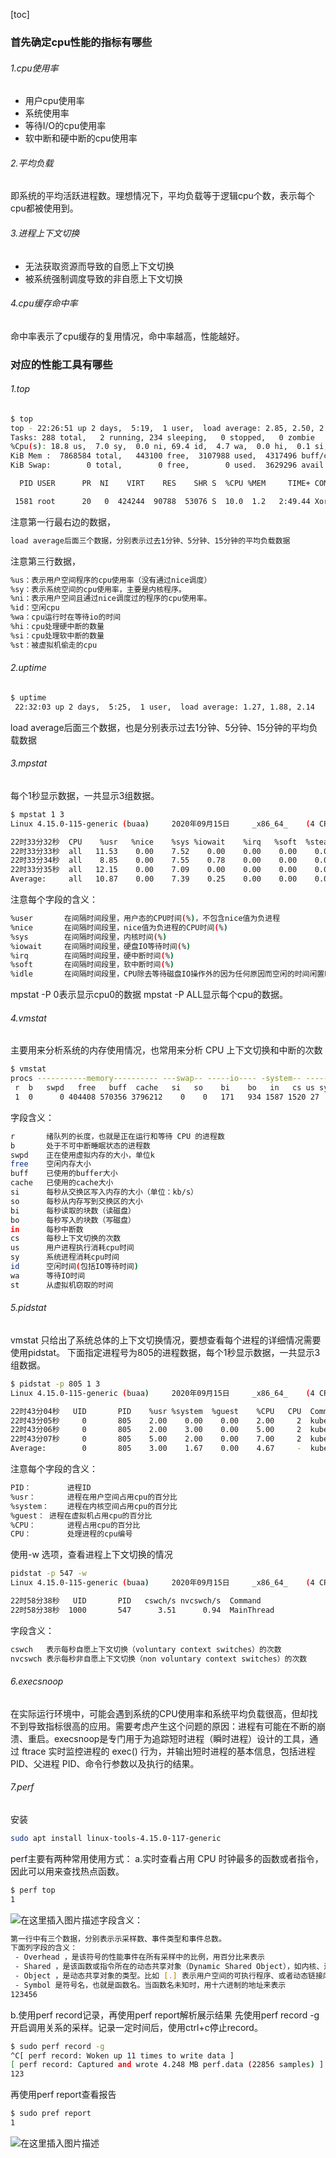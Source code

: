 [toc]

### 首先确定cpu性能的指标有哪些

###### 1.cpu使用率

- 用户cpu使用率
- 系统使用率
- 等待I/O的cpu使用率
- 软中断和硬中断的cpu使用率

###### 2.平均负载

即系统的平均活跃进程数。理想情况下，平均负载等于逻辑cpu个数，表示每个cpu都被使用到。

###### 3.进程上下文切换

- 无法获取资源而导致的自愿上下文切换
- 被系统强制调度导致的非自愿上下文切换

###### 4.cpu缓存命中率

命中率表示了cpu缓存的复用情况，命中率越高，性能越好。

### 对应的性能工具有哪些

###### 1.top

```bash
$ top
top - 22:26:51 up 2 days,  5:19,  1 user,  load average: 2.85, 2.50, 2.34
Tasks: 288 total,   2 running, 234 sleeping,   0 stopped,   0 zombie
%Cpu(s): 18.8 us,  7.0 sy,  0.0 ni, 69.4 id,  4.7 wa,  0.0 hi,  0.1 si,  0.0 st
KiB Mem :  7868584 total,   443100 free,  3107988 used,  4317496 buff/cache
KiB Swap:        0 total,        0 free,        0 used.  3629296 avail Mem 

  PID USER      PR  NI    VIRT    RES    SHR S  %CPU %MEM     TIME+ COMMAND

 1581 root      20   0  424244  90788  53076 S  10.0  1.2   2:49.44 Xorg
```

注意第一行最右边的数据，

```bash
load average后面三个数据，分别表示过去1分钟、5分钟、15分钟的平均负载数据
```

注意第三行数据，

```bash
%us：表示用户空间程序的cpu使用率（没有通过nice调度）
%sy：表示系统空间的cpu使用率，主要是内核程序。
%ni：表示用户空间且通过nice调度过的程序的cpu使用率。
%id：空闲cpu
%wa：cpu运行时在等待io的时间
%hi：cpu处理硬中断的数量
%si：cpu处理软中断的数量
%st：被虚拟机偷走的cpu
```

###### 2.uptime

```bash
$ uptime
 22:32:03 up 2 days,  5:25,  1 user,  load average: 1.27, 1.88, 2.14
```

load average后面三个数据，也是分别表示过去1分钟、5分钟、15分钟的平均负载数据

###### 3.mpstat

每个1秒显示数据，一共显示3组数据。

```bash
$ mpstat 1 3
Linux 4.15.0-115-generic (buaa) 	2020年09月15日 	_x86_64_	(4 CPU)

22时33分32秒  CPU    %usr   %nice    %sys %iowait    %irq   %soft  %steal  %guest  %gnice   %idle
22时33分33秒  all   11.53    0.00    7.52    0.00    0.00    0.00    0.00    0.00    0.00   80.95
22时33分34秒  all    8.85    0.00    7.55    0.78    0.00    0.00    0.00    0.00    0.00   82.81
22时33分35秒  all   12.15    0.00    7.09    0.00    0.00    0.00    0.00    0.00    0.00   80.76
Average:     all   10.87    0.00    7.39    0.25    0.00    0.00    0.00    0.00    0.00   81.49
```

注意每个字段的含义：

```bash
%user		在间隔时间段里，用户态的CPU时间(%)，不包含nice值为负进程
%nice		在间隔时间段里，nice值为负进程的CPU时间(%)
%sys		在间隔时间段里，内核时间(%)
%iowait		在间隔时间段里，硬盘IO等待时间(%)
%irq		在间隔时间段里，硬中断时间(%)
%soft		在间隔时间段里，软中断时间(%)
%idle		在间隔时间段里，CPU除去等待磁盘IO操作外的因为任何原因而空闲的时间闲置时间(%)
```

mpstat -P 0表示显示cpu0的数据
mpstat -P ALL显示每个cpu的数据。

###### 4.vmstat

主要用来分析系统的内存使用情况，也常用来分析 CPU 上下文切换和中断的次数

```bash
$ vmstat
procs -----------memory---------- ---swap-- -----io---- -system-- ------cpu-----
 r  b   swpd   free   buff  cache   si   so    bi    bo   in   cs us sy id wa st
 1  0      0 404408 570356 3796212    0    0   171   934 1587 1520 27  8 59  7  0
```

字段含义：

```bash
r		绪队列的长度，也就是正在运行和等待 CPU 的进程数
b		处于不可中断睡眠状态的进程数
swpd	正在使用虚拟内存的大小，单位k
free	空闲内存大小
buff	已使用的buffer大小
cache	已使用的cache大小
si		每秒从交换区写入内存的大小（单位：kb/s）
so		每秒从内存写到交换区的大小
bi		每秒读取的块数（读磁盘）
bo		每秒写入的块数（写磁盘）
in		每秒中断数
cs		每秒上下文切换的次数
us		用户进程执行消耗cpu时间
sy		系统进程消耗cpu时间
id		空闲时间(包括IO等待时间)
wa		等待IO时间
st		从虚拟机窃取的时间
```

###### 5.pidstat

vmstat 只给出了系统总体的上下文切换情况，要想查看每个进程的详细情况需要使用pidstat。
下面指定进程号为805的进程数据，每个1秒显示数据，一共显示3组数据。

```bash
$ pidstat -p 805 1 3
Linux 4.15.0-115-generic (buaa) 	2020年09月15日 	_x86_64_	(4 CPU)

22时43分04秒   UID       PID    %usr %system  %guest    %CPU   CPU  Command
22时43分05秒     0       805    2.00    0.00    0.00    2.00     2  kubelet
22时43分06秒     0       805    2.00    3.00    0.00    5.00     2  kubelet
22时43分07秒     0       805    5.00    2.00    0.00    7.00     2  kubelet
Average:        0       805    3.00    1.67    0.00    4.67     -  kubelet
```

注意每个字段的含义：

```bash
PID：		进程ID
%usr：		进程在用户空间占用cpu的百分比
%system：	进程在内核空间占用cpu的百分比
%guest：	进程在虚拟机占用cpu的百分比
%CPU：		进程占用cpu的百分比
CPU：		处理进程的cpu编号
```

使用-w 选项，查看进程上下文切换的情况

```bash
pidstat -p 547 -w
Linux 4.15.0-115-generic (buaa) 	2020年09月15日 	_x86_64_	(4 CPU)

22时58分38秒   UID       PID   cswch/s nvcswch/s  Command
22时58分38秒  1000       547      3.51      0.94  MainThread
```

字段含义：

```bash
cswch	表示每秒自愿上下文切换（voluntary context switches）的次数
nvcswch	表示每秒非自愿上下文切换（non voluntary context switches）的次数
```

###### 6.execsnoop

在实际运行环境中，可能会遇到系统的CPU使用率和系统平均负载很高，但却找不到导致指标很高的应用。需要考虑产生这个问题的原因：进程有可能在不断的崩溃、重启。execsnoop是专门用于为追踪短时进程（瞬时进程）设计的工具，通过 ftrace 实时监控进程的 exec() 行为，并输出短时进程的基本信息，包括进程 PID、父进程 PID、命令行参数以及执行的结果。

###### 7.perf

安装

```bash
sudo apt install linux-tools-4.15.0-117-generic
```

perf主要有两种常用使用方式：
a.实时查看占用 CPU 时钟最多的函数或者指令，因此可以用来查找热点函数。

```bash
$ perf top
1
```

![在这里插入图片描述](https://img-blog.csdnimg.cn/2020091622012956.png#pic_center)字段含义：

```bash
第一行中有三个数据，分别表示示采样数、事件类型和事件总数。
下面列字段的含义：
 - Overhead ，是该符号的性能事件在所有采样中的比例，用百分比来表示
 - Shared ，是该函数或指令所在的动态共享对象（Dynamic Shared Object），如内核、进程名、动态链接库名、内核模块名等
 - Object ，是动态共享对象的类型。比如 [.] 表示用户空间的可执行程序、或者动态链接库，而 [k] 则表示内核空间
 - Symbol 是符号名，也就是函数名。当函数名未知时，用十六进制的地址来表示
123456
```

b.使用perf record记录，再使用perf report解析展示结果
先使用perf record -g开启调用关系的采样。记录一定时间后，使用ctrl+c停止record。

```bash
$ sudo perf record -g
^C[ perf record: Woken up 11 times to write data ]
[ perf record: Captured and wrote 4.248 MB perf.data (22856 samples) ]
123
```

再使用perf report查看报告

```bash
$ sudo pref report
1
```

![在这里插入图片描述](https://img-blog.csdnimg.cn/20200918215658611.png#pic_center)